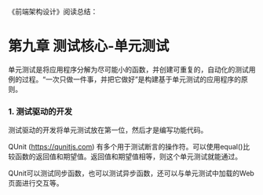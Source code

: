 《前端架构设计》阅读总结：

# 第九章 测试核心-单元测试

单元测试是将应用程序分解为尽可能小的函数，并创建可重复的，自动化的测试用例的过程。“一次只做一件事，并把它做好”是构建基于单元测试的应用程序的原则。

### 1. 测试驱动的开发

测试驱动的开发将单元测试放在第一位，然后才是编写功能代码。

QUnit (https://qunitjs.com) 有多个用于测试断言的操作符。可以使用equal()比较函数的返回值和期望值。返回值和期望值相等，则这个单元测试就能通过。

QUnit可以测试同步函数，也可以测试异步函数，还可以与单元测试中加载的Web页面进行交互等。


